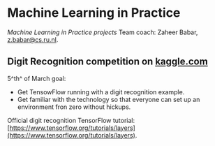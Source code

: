 # Machine Learning in Practice
_Machine Learning in Practice projects_
Team coach: Zaheer Babar, [z.babar@cs.ru.nl](z.babar@cs.ru.nl).

## Digit Recognition competition on [kaggle.com](https://kaggle.com/)
5^th^ of March goal:
* Get TensowFlow running with a digit recognition example. 
* Get familiar with the technology so that everyone can set up an environment fron zero without hickups.

Official digit recognition TensorFlow tutorial: [https://www.tensorflow.org/tutorials/layers](https://www.tensorflow.org/tutorials/layers).

